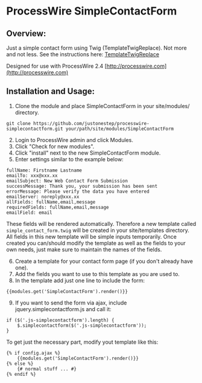 # ProcessWire SimpleContactForm

## Overview:

Just a simple contact form using Twig (TemplateTwigReplace). Not more and not less.
See the instructions here: [TemplateTwigReplace](http://modules.processwire.com/modules/template-twig-replace)

Designed for use with ProcessWire 2.4
[http://processwire.com](http://processwire.com)

## Installation and Usage:

1. Clone the module and place SimpleContactForm in your site/modules/ directory. 

```
git clone https://github.com/justonestep/processwire-simplecontactform.git your/path/site/modules/SimpleContactForm
```

2. Login to ProcessWire admin and click Modules. 
3. Click "Check for new modules".
4. Click "install" next to the new SimpleContactForm module. 
5. Enter settings similar to the example below:

```
fullName: Firstname Lastname
emailTo: xxx@xxx.xx
emailSubject: New Web Contact Form Submission
successMessage: Thank you, your submission has been sent
errorMessage: Please verify the data you have entered
emailServer: noreply@xxx.xx
allFields: fullName,email,message
requiredFields: fullName,email,message
emailField: email
```

These fields will be rendered automatically.
Therefore a new template called `simple_contact_form.twig` will be created in your site/templates directory.
All fields in this new template will be simple inputs temporarily.
Once created you can/should modify the template as well as the fields to your own needs, 
just make sure to maintain the names of the fields.

6. Create a template for your contact form page (if you don't already have one).
7. Add the fields you want to use to this template as you are used to.
8. In the template add just one line to include the form:

```
{{modules.get('SimpleContactForm').render()}}
```

9. If you want to send the form via ajax, include jquery.simplecontactform.js and call it:

```
if ($('.js-simplecontactform').length) {
	$.simplecontactform($('.js-simplecontactform'));
}
```

To get just the necessary part, modify yout template like this:

```
{% if config.ajax %}
	{{modules.get('SimpleContactForm').render()}}
{% else %}
	{# normal stuff ... #}
{% endif %}
```
